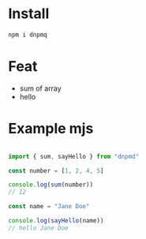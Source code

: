 # Install
```javascript
npm i dnpmq
```
# Feat 
- sum of array
- hello 
# Example mjs
```javascript

import { sum, sayHello } from "dnpmd"

const number = [1, 2, 4, 5]

console.log(sum(number))
// 12

const name = "Jane Doe"

console.log(sayHello(name))
// hello Jane Doe
```
